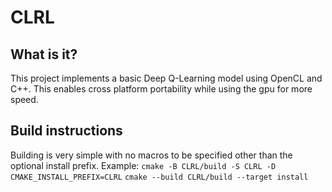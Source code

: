 # CLRL

## What is it?

This project implements a basic Deep Q-Learning model using OpenCL and C++. This enables cross platform portability while using the gpu for more speed.

## Build instructions

Building is very simple with no macros to be specified other than the optional install prefix. Example:
  `cmake -B CLRL/build -S CLRL -D CMAKE_INSTALL_PREFIX=CLRL`
  `cmake --build CLRL/build --target install`